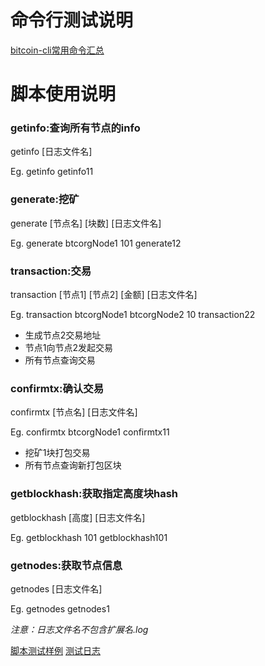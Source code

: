 # 命令行测试说明

[bitcoin-cli常用命令汇总](https://github.com/btcgroup2/tools/blob/master/bitcoin-cli常用命令.pdf)

# 脚本使用说明


### getinfo:查询所有节点的info
getinfo [日志文件名]

Eg. getinfo getinfo11
### generate:挖矿
generate [节点名] [块数] [日志文件名]

Eg. generate btcorgNode1 101 generate12
### transaction:交易
transaction [节点1] [节点2] [金额] [日志文件名]

Eg. transaction btcorgNode1 btcorgNode2 10 transaction22
- 生成节点2交易地址
- 节点1向节点2发起交易
- 所有节点查询交易
### confirmtx:确认交易
confirmtx [节点名] [日志文件名]

Eg. confirmtx btcorgNode1 confirmtx11
- 挖矿1块打包交易
- 所有节点查询新打包区块
### getblockhash:获取指定高度块hash
getblockhash [高度] [日志文件名]

Eg. getblockhash 101 getblockhash101
### getnodes:获取节点信息
getnodes [日志文件名]

Eg. getnodes getnodes1

_注意：日志文件名不包含扩展名.log_

[脚本测试样例](https://github.com/btcgroup2/tools/blob/master/脚本测试样例v4.pdf)
[测试日志](https://github.com/btcgroup2/test-log)
